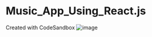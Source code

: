 # Music_App_Using_React.js
Created with CodeSandbox
![image](https://user-images.githubusercontent.com/14126987/132528057-7c2e79fa-b3c1-4f4e-8003-3ab64d07cd83.png)
